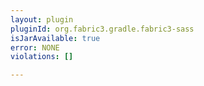 ```yaml
---
layout: plugin
pluginId: org.fabric3.gradle.fabric3-sass
isJarAvailable: true
error: NONE
violations: []

---
```

